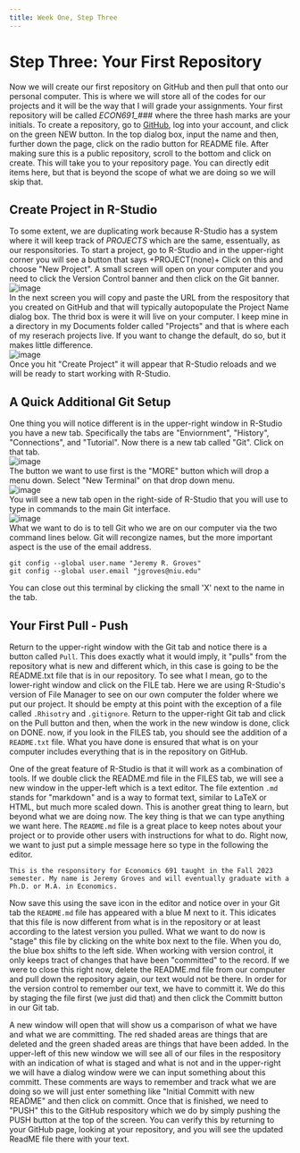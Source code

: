 ```yaml
---
title: Week One, Step Three
---
```


# Step Three: Your First Repository
Now we will create our first repository on GitHub and then pull that onto our personal computer. This is where we will store all of the codes for our projects and it will be the way that I will grade your assignments. Your first repository will be called *ECON691_###* where the three hash marks are your initials. To create a repository, go to [GitHub](www.github.com), log into your account, and click on the green NEW button. In the top dialog box, input the name and then, further down the page, click on the radio button for README file. After making sure this is a public repository, scroll to the bottom and click on create. This will take you to your repository page. You can directly edit items here, but that is beyond the scope of what we are doing so we will skip that. 
## Create Project in R-Studio
To some extent, we are duplicating work because R-Studio has a system where it will keep track of *PROJECTS* which are the same, essentually, as our responsitories. To start a project, go to R-Studio and in the upper-right corner you will see a button that says +PROJECT(none)+ Click on this and choose "New Project". A small screen will open on your computer and you need to click the Version Control banner and then click on the Git banner.  
![image](https://github.com/jrgroves/ECON691/assets/52717006/64332c4b-b877-40b7-bc5b-a5c91569ecc3)  
In the next screen you will copy and paste the URL from the respository that you created on GitHub and that will typically autopopulate the Project Name dialog box. The thrid box is were it will live on your computer. I keep mine in a directory in my Documents folder called "Projects" and that is where each of my reserach projects live. If you want to change the default, do so, but it makes little difference.  
![image](https://github.com/jrgroves/ECON691/assets/52717006/6a2e5628-6035-4016-9ab1-997a0459726a)  
Once you hit "Create Project" it will appear that R-Studio reloads and we will be ready to start working with R-Studio.  

## A Quick Additional Git Setup
One thing you will notice different is in the upper-right window in R-Studio you have a new tab. Specifically the tabs are "Enviornment", "History", "Connections", and "Tutorial". Now there is a new tab called "Git". Click on that tab.  
![image](https://github.com/jrgroves/ECON691/assets/52717006/b5a48908-8a66-4075-b261-cae64add552d)  
The button we want to use first is the "MORE" button which will drop a menu down. Select "New Terminal" on that drop down menu.  
![image](https://github.com/jrgroves/ECON691/assets/52717006/57778b3e-eae4-412a-86a9-840459593640)  
You will see a new tab open in the right-side of R-Studio that you will use to type in commands to the main Git interface.  
![image](https://github.com/jrgroves/ECON691/assets/52717006/77557241-2543-43cf-93cd-89083ace16f7)  
What we want to do is to tell Git who we are on our computer via the two command lines below. Git will recongize names, but the more important aspect is the use of the email address.  
```Git
git config --global user.name "Jeremy R. Groves"
git config --global user.email "jgroves@niu.edu"
```
You can close out this terminal by clicking the small 'X' next to the name in the tab.

## Your First Pull - Push
Return to the upper-right window with the Git tab and notice there is a button called `Pull`. This does exactly what it would imply, it "pulls" from the repository what is new and different which, in this case is going to be the README.txt file that is in our repository. To see what I mean, go to the lower-right window and click on the FILE tab. Here we are using R-Studio's version of File Manager to see on our own computer the folder where we put our project. It should be empty at this point with the exception of a file called `.Rhisotry` and `.gitignore`. Return to the upper-right Git tab and click on the Pull button and then, when the work in the new window is done, click on DONE. now, if you look in the FILES tab, you should see the addition of a `README.txt` file. What you have done is ensured that what is on your computer includes everything that is in the repository on GitHub.  

One of the great feature of R-Studio is that it will work as a combination of tools. If we double click the README.md file in the FILES tab, we will see a new window in the upper-left which is a text editor. The file extention `.md` stands for "markdown" and is a way to format text, similar to LaTeX or HTML, but much more scaled down. This is another great thing to learn, but beyond what we are doing now. The key thing is that we can type anything we want here. The `README.md` file is a great place to keep notes about your project or to provide other users with instructions for what to do. Right now, we want to just put a simple message here so type in the following the editor.
```
This is the responsitory for Economics 691 taught in the Fall 2023 semester. My name is Jeremy Groves and will eventually graduate with a Ph.D. or M.A. in Economics.
```
Now save this using the save icon in the editor and notice over in your Git tab the `README.md` file has appeared with a blue M next to it. This idicates that this file is now different from what is in the repository or at least according to the latest version you pulled. What we want to do now is "stage" this file by clicking on the white box next to the file. When you do, the blue box shifts to the left side. When working with version control, it only keeps tract of changes that have been "committed" to the record. If we were to close this right now, delete the README.md file from our computer and pull down the repository again, our text would not be there. In order for the version control to remember our text, we have to committ it. We do this by staging the file first (we just did that) and then click the Committ button in our Git tab.  

A new window will open that will show us a comparison of what we have and what we are committing. The red shaded areas are things that are deleted and the green shaded areas are things that have been added. In the upper-left of this new window we will see all of our files in the respository with an indication of what is staged and what is not and in the upper-right we will have a dialog window were we can input something about this committ. These comments are ways to remember and track what we are doing so we will just enter something like "Initial Committ with new README" and then click on committ. Once that is finished, we need to "PUSH" this to the GitHub respository which we do by simply pushing the PUSH button at the top of the screen. You can verify this by returning to your GitHub page, looking at your repository, and you will see the updated ReadME file there with your text.







